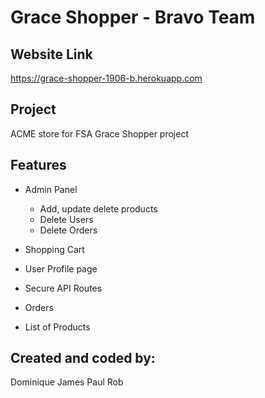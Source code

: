 # Grace Shopper - Bravo Team

## Website Link

https://grace-shopper-1906-b.herokuapp.com


## Project

ACME store for FSA Grace Shopper project

## Features

- Admin Panel

  - Add, update delete products
  - Delete Users
  - Delete Orders

- Shopping Cart
- User Profile page
- Secure API Routes
- Orders
- List of Products

## Created and coded by:

Dominique
James
Paul
Rob

